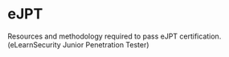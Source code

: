 # eJPT
Resources and methodology required to pass eJPT certification. (eLearnSecurity Junior Penetration Tester)
